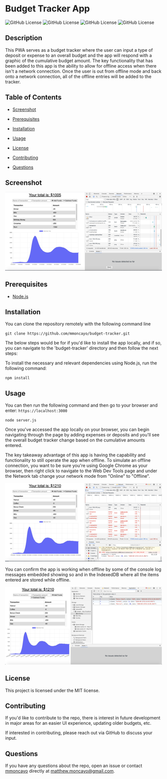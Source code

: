 # Budget Tracker App
![GitHub License](https://img.shields.io/npm/l/express) ![GitHub License](https://img.shields.io/github/repo-size/mmoncayo/budget-tracker)  ![GitHub License](https://img.shields.io/github/package-json/dependency-version/mmoncayo/budget-tracker/express) ![GitHub License](https://img.shields.io/github/followers/mmoncayo?style=social)

## Description
​This PWA serves as a budget tracker where the user can input a type of deposit or expense to an overall budget and the app will respond with a graphic of the cumulative budget amount. The key functionality that has been added to this app is the ability to allow for offline access when there isn't a network connection. Once the user is out from offline mode and back onto a network connection, all of the offline entries will be added to the tracker. 

## Table of Contents 

* [Screenshot](#screenshot)

* [Prerequisites](#prerequisites)

* [Installation](#installation)

* [Usage](#usage)

* [License](#license)

* [Contributing](#contributing)
​
* [Questions](#questions)

## Screenshot

![Online Mode](./assets/demo_screenshot1.png)

## Prerequisites

* [Node.js](https://nodejs.dev/)

## Installation

You can clone the repository remotely with the following command line

```
git clone https://github.com/mmoncayo/budget-tracker.git
```

The below steps would be for if you'd like to install the app locally, and if so, you can navigate to the 'budget-tracker' directory and then follow the next steps:

To install the necessary and relevant dependencies using Node.js, run the following command:

```
npm install
```

## Usage

You can then run the following command and then go to your browser and enter: ```https://localhost:3000```

```
node server.js
```

Once you've accessed the app locally on your browser, you can begin navigating through the page by adding expenses or deposits and you'll see the overall budget tracker change based on the cumulative amounts entered. 

The key takeaway advantage of this app is having the capability and functionality to still operate the app when offline. To simulate an offline connection, you want to be sure you're using Google Chrome as your browser, then right click to navigate to the Web Dev Tools page and under the Network tab change your network mode from "Online" to "Offline". 

![Offline Mode](./assets/demo_screenshot2.png)

You can confirm the app is working when offline by some of the console log messages embedded showing so and in the IndexedDB where all the items entered are stored while offline.

![Logged Items Stored in IndexedDB](./assets/demo_screenshot3.png)

## License

This project is licensed under the MIT license.

## Contributing

If you'd like to contribute to the repo, there is interest in future development in major areas for an easier UI experience, updating older budgets, etc.

If interested in contributing, please reach out via GitHub to discuss your input.

## Questions

If you have any questions about the repo, open an issue or contact [mmoncayo](https://github.com/mmoncayo) directly at matthew.moncayo@gmail.com.
